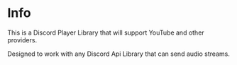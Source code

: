 #  Info
This is a Discord Player Library that will support YouTube and other providers. 

Designed to work with any Discord Api Library that can send audio streams.
